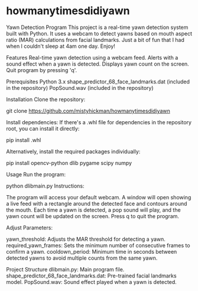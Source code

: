 # howmanytimesdidiyawn

Yawn Detection Program
This project is a real-time yawn detection system built with Python. It uses a webcam to detect yawns based on mouth aspect ratio (MAR) calculations from facial landmarks. Just a bit of fun that I had when I couldn't sleep at 4am one day. Enjoy!

Features
Real-time yawn detection using a webcam feed.
Alerts with a sound effect when a yawn is detected.
Displays yawn count on the screen.
Quit program by pressing 'q'.

Prerequisites
Python 3.x
shape_predictor_68_face_landmarks.dat (included in the repository)
PopSound.wav (included in the repository)

Installation
Clone the repository:

git clone https://github.com/mistyhickman/howmanytimesdidiyawn

Install dependencies: If there's a .whl file for dependencies in the repository root, you can install it directly:

pip install <your-whl-file-name>.whl

Alternatively, install the required packages individually:

pip install opencv-python dlib pygame scipy numpy


Usage
Run the program:


python dlibmain.py
Instructions:

The program will access your default webcam.
A window will open showing a live feed with a rectangle around the detected face and contours around the mouth.
Each time a yawn is detected, a pop sound will play, and the yawn count will be updated on the screen.
Press q to quit the program.

Adjust Parameters:

yawn_threshold: Adjusts the MAR threshold for detecting a yawn.
required_yawn_frames: Sets the minimum number of consecutive frames to confirm a yawn.
cooldown_period: Minimum time in seconds between detected yawns to avoid multiple counts from the same yawn.

Project Structure
dlibmain.py: Main program file.
shape_predictor_68_face_landmarks.dat: Pre-trained facial landmarks model.
PopSound.wav: Sound effect played when a yawn is detected.